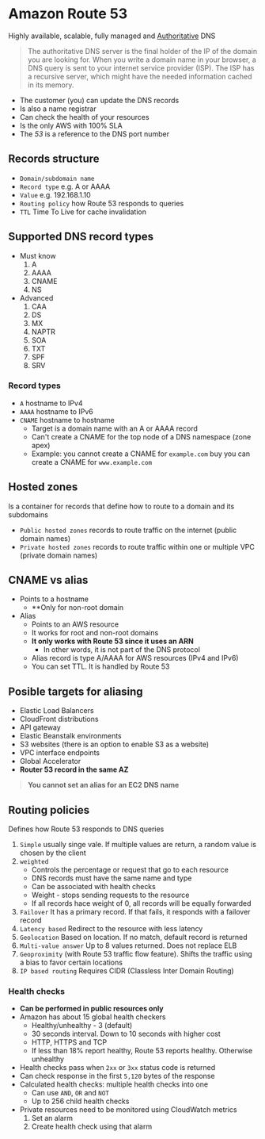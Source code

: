 # Amazon Route 53

Highly available, scalable, fully managed and [Authoritative](https://www.cloudns.net/blog/authoritative-dns-server/#:~:text=The%20authoritative%20DNS%20server%20is,information%20cached%20in%20its%20memory.) DNS

> The authoritative DNS server is the final holder of the IP of the domain you are looking for. When you write a domain name in your browser, a DNS query is sent to your internet service provider (ISP). The ISP has a recursive server, which might have the needed information cached in its memory.

- The customer (you) can update the DNS records
- Is also a name registrar
- Can check the health of your resources
- Is the only AWS with 100% SLA
- The *53* is a reference to the DNS port number

## Records structure

- `Domain/subdomain name`
- `Record type` e.g. A or AAAA
- `Value` e.g. 192.168.1.10
- `Routing policy` how Route 53 responds to queries
- `TTL` Time To Live for cache invalidation

## Supported DNS record types

- Must know
  1. A
  2. AAAA
  3. CNAME
  4. NS
- Advanced
  1. CAA
  2. DS
  3. MX
  4. NAPTR
  5. SOA
  6. TXT
  7. SPF
  8. SRV

### Record types

- `A` hostname to IPv4
- `AAAA` hostname to IPv6
- `CNAME` hostname to hostname
  - Target is a domain name with an A or AAAA record
  - Can't create a CNAME for the top node of a DNS namespace (zone apex)
  - Example: you cannot create a CNAME for `example.com` buy you can create a CNAME for `www.example.com`

## Hosted zones

Is a container for records that define how to route to a domain and its subdomains

- `Public hosted zones` records to route traffic on the internet (public domain names)
- `Private hosted zones` records to route traffic within one or multiple VPC (private domain names)

## CNAME vs alias

- Points to a hostname
  - **Only for non-root domain
- Alias
  - Points to an AWS resource
  - It works for root and non-root domains
  - **It only works with Route 53 since it uses an ARN**
    - In other words, it is not part of the DNS protocol
  - Alias record is type A/AAAA for AWS resources (IPv4 and IPv6)
  - You can set TTL. It is handled by Route 53

## Posible targets for aliasing

- Elastic Load Balancers
- CloudFront distributions
- API gateway
- Elastic Beanstalk environments
- S3 websites (there is an option to enable S3 as a website)
- VPC interface endpoints
- Global Accelerator
- **Router 53 record in the same AZ**

> **You cannot set an alias for an EC2 DNS name**

## Routing policies

Defines how Route 53 responds to DNS queries

1. `Simple` usually singe vale. If multiple values are return, a random value is chosen by the client
2. `weighted`
   - Controls the percentage or request that go to each resource
   - DNS records must have the same name and type
   - Can be associated with health checks
   - Weight - stops sending requests to the resource
   - If all records hace weight of 0, all records will be equally forwarded
3. `Failover` It has a primary record. If that fails, it responds with a failover record
4. `Latency based` Redirect to the resource with less latency
5. `Geolocation` Based on location. If no match, default record is returned
6. `Multi-value answer` Up to 8 values returned. Does not replace ELB
7. `Geoproximity` (with Route 53 traffic flow feature). Shifts the traffic using a bias to favor certain locations
8. `IP based routing` Requires CIDR (Classless Inter Domain Routing)

### Health checks

- **Can be performed in public resources only**
- Amazon has about 15 global health checkers
  - Healthy/unhealthy - 3 (default)
  - 30 seconds interval. Down to 10 seconds with higher cost
  - HTTP, HTTPS and TCP
  - If less than 18% report healthy, Route 53 reports healthy. Otherwise unhealthy
- Health checks pass when `2xx` or `3xx` status code is returned
- Can check response in the first `5,120` bytes of the response
- Calculated health checks: multiple health checks into one
  - Can use `AND`, `OR` and `NOT`
  - Up to 256 child health checks
- Private resources need to be monitored using CloudWatch metrics
  1. Set an alarm
  2. Create health check using that alarm
